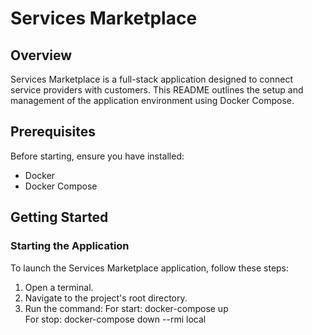 # Services Marketplace

## Overview
Services Marketplace is a full-stack application designed to connect service providers with customers. This README outlines the setup and management of the application environment using Docker Compose.

## Prerequisites
Before starting, ensure you have installed:
- Docker
- Docker Compose

## Getting Started

### Starting the Application
To launch the Services Marketplace application, follow these steps:
1. Open a terminal.
2. Navigate to the project's root directory.
3. Run the command:
For start: docker-compose up     
For stop: docker-compose down --rmi local